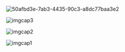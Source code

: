![50afbd3e-7ab3-4435-90c3-a8dc77baa3e2](https://github.com/sumita-dangal/UI-Image-Caption-Generator/assets/110279725/e02950b3-00d9-4b46-8cc8-81aaa60f10ac)

![imgcap3](https://github.com/sumita-dangal/UI-Image-Caption-Generator/assets/110279725/8b8b1f63-9949-4033-8a3f-327fde2967f1)

![imgcap2](https://github.com/sumita-dangal/UI-Image-Caption-Generator/assets/110279725/56f0cd23-06b6-494c-bb1b-3454eca51613)

![imgcap1](https://github.com/sumita-dangal/UI-Image-Caption-Generator/assets/110279725/b0b84e9d-b643-4e59-bcc2-d5760a3a5fdd)
